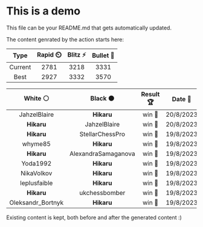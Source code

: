 # This is a demo

This file can be your README.md that gets automatically updated.

The content genrated by the action starts here:

<!--START_SECTION:chessStats-->
<!-- Automatically generated with https://github.com/Balastrong/chess-stats-action -->

| Type | Rapid ⏲️ | Blitz ⚡ | Bullet 🔫 |
|:---:|:---:|:---:|:---:|
| Current | 2781 | 3218 | 3331 |
| Best | 2927 | 3332 | 3570 |

| White ⚪ | Black ⚫ | Result 🏆 | Date 📅 | Position 🗺️ | Type 🕕 |
|:---:|:---:|:---:|:---:|:---:|:---:|
| JahzelBlaire | **Hikaru** | win 🥇 | 20/8/2023 | <a href="http://www.ee.unb.ca/cgi-bin/tervo/fen.pl?select=6K1/6q1/5k2/8/2p5/5p2/8/8 w - -">Link</a> | Blitz |
| **Hikaru** | JahzelBlaire | win 🥇 | 20/8/2023 | <a href="http://www.ee.unb.ca/cgi-bin/tervo/fen.pl?select=3Q3k/4R3/8/1B6/6pp/7N/8/6K1 b - -">Link</a> | Blitz |
| **Hikaru** | StellarChessPro | win 🥇 | 19/8/2023 | <a href="http://www.ee.unb.ca/cgi-bin/tervo/fen.pl?select=r2q3r/pp1bkBpp/3R2n1/1N2p1B1/2Q5/8/PPP3PP/5RK1 b - -">Link</a> | Bullet |
| whyme85 | **Hikaru** | win 🥇 | 19/8/2023 | <a href="http://www.ee.unb.ca/cgi-bin/tervo/fen.pl?select=4r1k1/p4p1p/6pB/3p4/4q3/5QPP/P4PK1/8 w - -">Link</a> | Bullet |
| **Hikaru** | AlexandraSamaganova | win 🥇 | 19/8/2023 | <a href="http://www.ee.unb.ca/cgi-bin/tervo/fen.pl?select=4R1k1/6p1/p5B1/3K2P1/8/7p/8/8 b - -">Link</a> | Bullet |
| Yoda1992 | **Hikaru** | win 🥇 | 19/8/2023 | <a href="http://www.ee.unb.ca/cgi-bin/tervo/fen.pl?select=6R1/p1k1p3/4P3/5n1P/bP2rP2/5Np1/8/4K3 w - -">Link</a> | Bullet |
| NikaVolkov | **Hikaru** | win 🥇 | 19/8/2023 | <a href="http://www.ee.unb.ca/cgi-bin/tervo/fen.pl?select=r1bqr1k1/ppp2pb1/3p2p1/3P3p/2PnP3/BPNn1B2/P2N2PP/2Q1RRK1 w - -">Link</a> | Bullet |
| leplusfaible | **Hikaru** | win 🥇 | 19/8/2023 | <a href="http://www.ee.unb.ca/cgi-bin/tervo/fen.pl?select=8/5p1p/4p1p1/8/5kPK/7P/P4q2/8 w - -">Link</a> | Bullet |
| **Hikaru** | ukchessbomber | win 🥇 | 19/8/2023 | <a href="http://www.ee.unb.ca/cgi-bin/tervo/fen.pl?select=8/1P6/8/5k2/2N5/8/5pK1/8 b - -">Link</a> | Bullet |
| Oleksandr_Bortnyk | **Hikaru** | win 🥇 | 19/8/2023 | <a href="http://www.ee.unb.ca/cgi-bin/tervo/fen.pl?select=1B6/6k1/p3b1p1/1pp3b1/8/4N3/1P6/2K5 w - -">Link</a> | Bullet |

<!--END_SECTION:chessStats-->

Existing content is kept, both before and after the generated content :)
